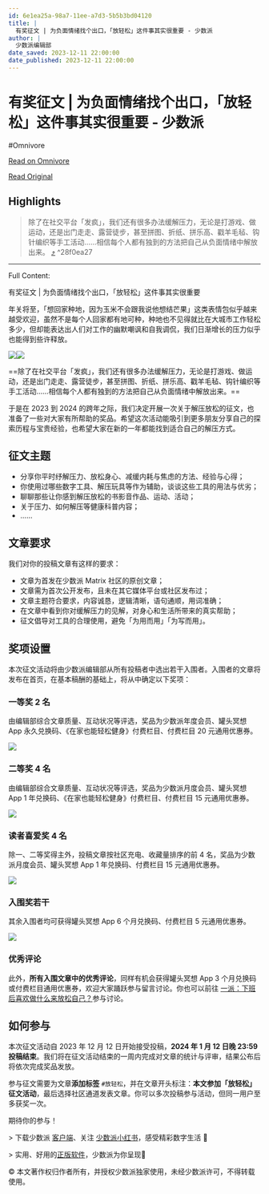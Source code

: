 ```yaml
---
id: 6e1ea25a-98a7-11ee-a7d3-5b5b3bd04120
title: |
  有奖征文 | 为负面情绪找个出口，「放轻松」这件事其实很重要 - 少数派
author: |
  少数派编辑部
date_saved: 2023-12-11 22:00:00
date_published: 2023-12-11 22:00:00
---
```


# 有奖征文 | 为负面情绪找个出口，「放轻松」这件事其实很重要 - 少数派
#Omnivore

[Read on Omnivore](https://omnivore.app/me/-18c5c4c0c1d)

[Read Original](https://sspai.com/post/84979)

## Highlights

> 除了在社交平台「发疯」，我们还有很多办法缓解压力，无论是打游戏、做运动，还是出门走走、露营徒步，甚至拼图、折纸、拼乐高、戳羊毛毡、钩针编织等手工活动……相信每个人都有独到的方法把自己从负面情绪中解放出来。 [⤴️](https://omnivore.app/me/-18c5c4c0c1d#28f0ea27-6939-4368-98a4-3bd46dae6f74)  ^28f0ea27


--- 

Full Content: 

有奖征文 | 为负面情绪找个出口，「放轻松」这件事其实很重要

年关将至，「想回家种地，因为玉米不会跟我说他想结芒果」这类表情包似乎越来越受欢迎，虽然不是每个人回家都有地可种，种地也不见得就比在大城市工作轻松多少，但却能表达出人们对工作的幽默嘲讽和自我调侃，我们日渐增长的压力似乎也能得到些许释放。

![](https://proxy-prod.omnivore-image-cache.app/0x0,s2pKC-OePgNK8io2WBV7RMVFGsCs6WuIEamo0zr4dAsM/https://cdn.sspai.com/2023/12/11/b9c2feb300f05ef7ac001395588278cf.png?imageView2/2/w/1120/q/40/interlace/1/ignore-error/1)![](https://proxy-prod.omnivore-image-cache.app/0x0,skvhekMffukaCUZedmghkgW2F1_StBCU9Iz1BB8jWTp8/https://cdn.sspai.com/2023/12/11/60fa09d9e606146758bd1c07cf2c591e.png?imageView2/2/w/1120/q/40/interlace/1/ignore-error/1)

==除了在社交平台「发疯」，我们还有很多办法缓解压力，无论是打游戏、做运动，还是出门走走、露营徒步，甚至拼图、折纸、拼乐高、戳羊毛毡、钩针编织等手工活动……相信每个人都有独到的方法把自己从负面情绪中解放出来。==

于是在 2023 到 2024 的跨年之际，我们决定开展一次关于解压放松的征文，也准备了一些对大家有所帮助的奖品。希望这次活动能吸引到更多朋友分享自己的探索历程与宝贵经验，也希望大家在新的一年都能找到适合自己的解压方式。

## 征文主题

* 分享你平时纾解压力、放松身心、减缓内耗与焦虑的方法、经验与心得；
* 你使用过哪些数字工具、解压玩具等作为辅助，谈谈这些工具的用法与优劣；
* 聊聊那些让你感到解压放松的书影音作品、运动、活动；
* 关于压力、如何解压等健康科普内容；
* ……

## 文章要求

我们对你的投稿文章有这样的要求：

* 文章为首发在少数派 Matrix 社区的原创文章；
* 文章需为首次公开发布，且未在其它媒体平台或社区发布过；
* 文章主题符合要求，内容诚恳，逻辑清晰，语句通顺，用词准确；
* 在文章中看到你对缓解压力的见解，对身心和生活所带来的真实帮助；
* 征文倡导对工具的合理使用，避免「为用而用」「为写而用」。

## 奖项设置

本次征文活动将由少数派编辑部从所有投稿者中选出若干入围者。入围者的文章将发布在首页，在基本稿酬的基础上，将从中确定以下奖项：

### 一等奖 2 名

由编辑部综合文章质量、互动状况等评选，奖品为少数派年度会员、罐头冥想 App 永久兑换码、《在家也能轻松健身》付费栏目、付费栏目 20 元通用优惠券。

![](https://proxy-prod.omnivore-image-cache.app/0x0,s2BJ42sc1eLN1gpUsfzmAyiqOEtP7-s4WvgbKLmLCluo/https://cdn.sspai.com/2023/12/11/208a11be8ae815727dc5871d968b73d5.png?imageView2/2/w/1120/q/40/interlace/1/ignore-error/1)

### 二等奖 4 名

由编辑部综合文章质量、互动状况等评选，奖品为少数派月度会员、罐头冥想 App 1 年兑换码、《在家也能轻松健身》付费栏目、付费栏目 15 元通用优惠券。

![](https://proxy-prod.omnivore-image-cache.app/0x0,s6t7DVOT94ONRgHC8ToH1O1VtG9fgrmYFlR_-Vkc6tgk/https://cdn.sspai.com/2023/12/11/76bcfbea9df4a0f0c9a34735673809ab.png?imageView2/2/w/1120/q/40/interlace/1/ignore-error/1)

### 读者喜爱奖 4 名

除一、二等奖得主外，投稿文章按社区充电、收藏量排序的前 4 名，奖品为少数派月度会员、罐头冥想 App 1 年兑换码、付费栏目 15 元通用优惠券。

![](https://proxy-prod.omnivore-image-cache.app/0x0,sVsjgL7KimyGrPYFS9_Um9xrpklyaOfqXWrXy_SSo6l8/https://cdn.sspai.com/2023/12/11/article/5781fa4ea7976e48df5187927caad8b8?imageView2/2/w/1120/q/40/interlace/1/ignore-error/1)

### 入围奖若干

其余入围者均可获得罐头冥想 App 6 个月兑换码、付费栏目 5 元通用优惠券。

![](https://proxy-prod.omnivore-image-cache.app/0x0,s0Sbf0OgqBrHQl2jh9B-mjxDEINeC9H7SULpreRYkHKE/https://cdn.sspai.com/2023/12/11/article/8144f8abd800639e5f0d21b8ccf0439d?imageView2/2/w/1120/q/40/interlace/1/ignore-error/1)

### 优秀评论

此外，**所有入围文章中的优秀评论**，同样有机会获得罐头冥想 App 3 个月兑换码或付费栏目通用优惠券，欢迎大家踊跃参与留言讨论。你也可以前往 [一派：下班后喜欢做什么来放松自己？](https://sspai.com/bullet/1702303342)参与讨论。

## 如何参与

本次征文活动自 2023 年 12 月 12 日开始接受投稿，**2024 年 1 月 12 日晚 23:59 投稿结束**。我们将在征文活动结束的一周内完成对文章的统计与评审，结果公布后将依次完成奖品发放。

参与征文需要为文章**添加标签** `#放轻松`，并在文章开头标注：**本文参加「放轻松」征文活动**，最后选择社区通道发表文章。你可以多次投稿参与活动，但同一用户至多获奖一次。

期待你的参与！

\> 下载少数派 [客户端](https://sspai.com/page/client)、关注 [少数派小红书](https://www.xiaohongshu.com/user/profile/63f5d65d000000001001d8d4)，感受精彩数字生活 🍃

\> 实用、好用的[正版软件](https://sspai.com/mall)，少数派为你呈现🚀

© 本文著作权归作者所有，并授权少数派独家使用，未经少数派许可，不得转载使用。
